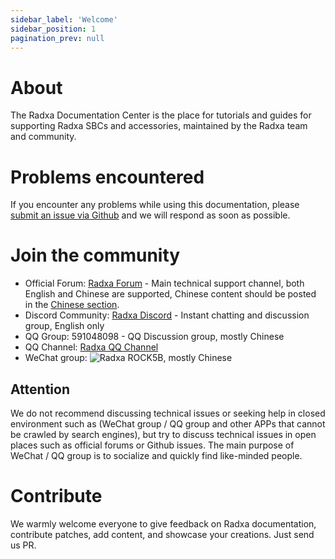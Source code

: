 ```yaml
---
sidebar_label: 'Welcome'
sidebar_position: 1
pagination_prev: null
---
```


# About

The Radxa Documentation Center is the place for tutorials and guides for supporting Radxa SBCs and accessories, maintained by the Radxa team and community.

# Problems encountered

If you encounter any problems while using this documentation, please [submit an issue via Github](https://github.com/radxa-docs/documentation/issues) and we will respond as soon as possible.

# Join the community

* Official Forum: [Radxa Forum](http://forum.radxa.com) - Main technical support channel, both English and Chinese are supported, Chinese content should be posted in the [Chinese section](https://forum.radxa.com/c/world/china).
* Discord Community: [Radxa Discord](https://rock.sh/go) - Instant chatting and discussion group, English only
* QQ Group: 591048098 - QQ Discussion group, mostly Chinese
* QQ Channel: [Radxa QQ Channel](https://pd.qq.com/s/23wlhn9j8)
* WeChat group: ![Radxa ROCK5B](/zh/img/wechat_group/ROCK5B.png), mostly Chinese

## Attention

We do not recommend discussing technical issues or seeking help in closed environment such as (WeChat group / QQ group and other APPs that cannot be crawled by search engines), but try to discuss technical issues in open places such as official forums or Github issues. The main purpose of WeChat / QQ group is to socialize and quickly find like-minded people.

# Contribute

We warmly welcome everyone to give feedback on Radxa documentation, contribute patches, add content, and showcase your creations. Just send us PR.

